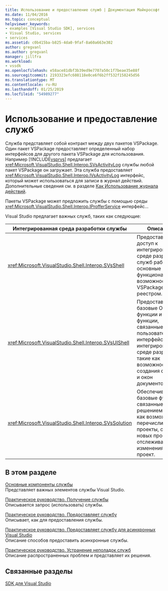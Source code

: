 ```yaml
---
title: Использование и предоставление служб | Документация Майкрософт
ms.date: 11/04/2016
ms.topic: conceptual
helpviewer_keywords:
- examples [Visual Studio SDK], services
- Visual Studio, services
- services
ms.assetid: c0b415ba-b825-4da0-9faf-8a60a663e302
author: gregvanl
ms.author: gregvanl
manager: jillfra
ms.workload:
- vssdk
ms.openlocfilehash: e58ace81dbf3b39ed9e7707a50c1f7beae35e88f
ms.sourcegitcommit: 2193323efc608118e0ce6f6b2ff532f158245d56
ms.translationtype: MT
ms.contentlocale: ru-RU
ms.lasthandoff: 01/25/2019
ms.locfileid: "54989277"
---
```

# <a name="using-and-providing-services"></a>Использование и предоставление служб
Служба представляет собой контракт между двух пакетов VSPackage. Один пакет VSPackage предоставляет определенный набор интерфейсов для другого пакета VSPackage для использования. Например [!INCLUDE[vsprvs](../code-quality/includes/vsprvs_md.md)] предлагает <xref:Microsoft.VisualStudio.Shell.Interop.SVsActivityLog> службы любой пакет VSPackage он загружает. Эта служба предоставляет <xref:Microsoft.VisualStudio.Shell.Interop.IVsActivityLog> интерфейс, который может использоваться для записи в журнал действий. Дополнительные сведения см. в разделе [Как Использование журнала действий](../extensibility/how-to-use-the-activity-log.md).  
  
 Пакеты VSPackage может предложить службы с помощью среды <xref:Microsoft.VisualStudio.Shell.Interop.IProfferService> интерфейс...  
  
 Visual Studio предлагает важных служб, таких как следующие:  
  
|Интегрированная среда разработки службы|Описание:|  
|-----------------|-----------------|  
|<xref:Microsoft.VisualStudio.Shell.Interop.SVsShell>|Предоставляет доступ к интегрированной среде разработки служб работы с основные функциональные возможности, VSPackages и реестром.|  
|<xref:Microsoft.VisualStudio.Shell.Interop.SVsUIShell>|Предоставляет базовые Оконные функции и функции, связанные с пользовательского интерфейса в интегрированной среде разработки, такие как возможность создания средств и окон документов.|  
|<xref:Microsoft.VisualStudio.Shell.Interop.SVsSolution>|Обеспечивает базовые функции, связанные с решением, такие как возможность перечислить проекты, создание новых проектов и отслеживать изменения в проект.|  
  
## <a name="in-this-section"></a>В этом разделе  
 [Основные компоненты службы](../extensibility/internals/service-essentials.md)  
 Представляет важных элементов службы Visual Studio.  
  
 [Практическое руководство. Получение службы](../extensibility/how-to-get-a-service.md)  
 Описывается запрос (использовать) службы.  
  
 [Практическое руководство. Предоставляет службу](../extensibility/how-to-provide-a-service.md)  
 Описывает, как для предоставления службы.  
  
 [Практическое руководство. Предоставляет службу для асинхронных Visual Studio](../extensibility/how-to-provide-an-asynchronous-visual-studio-service.md)  
 Описание способов предоставить асинхронные службы.  
  
 [Практическое руководство. Устранение неполадок служб](../extensibility/how-to-troubleshoot-services.md)  
 Описание распространенных проблем и представляет их решения.  
  
## <a name="related-sections"></a>Связанные разделы  
 [SDK для Visual Studio](../extensibility/visual-studio-sdk.md)